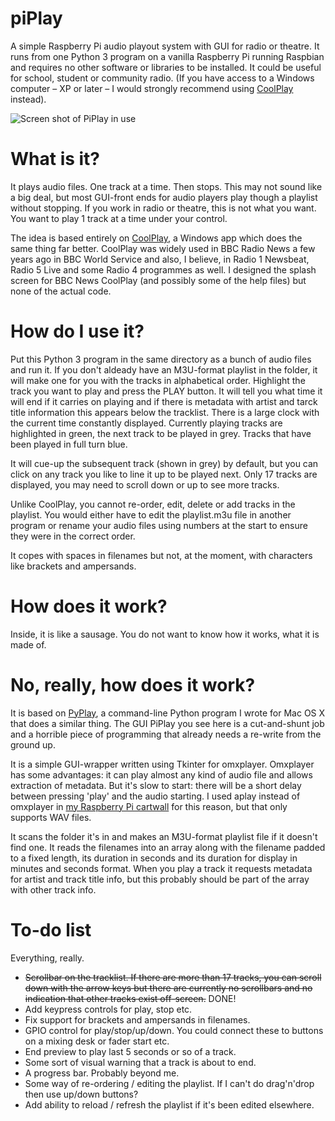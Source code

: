# piPlay
A simple Raspberry Pi audio playout system with GUI for radio or theatre. It runs from one Python 3 program on a vanilla Raspberry Pi running Raspbian and requires no other software or libraries to be installed.  It could be useful for school, student or community radio. (If you have access to a Windows computer – XP or later – I would strongly recommend using [CoolPlay](http://www.suppertime.co.uk/blogmywiki/2015/04/coolplaymac/) instead).

![Screen shot of PiPlay in use](http://www.suppertime.co.uk/blogmywiki/wp-content/uploads/2018/04/Screen-Shot-2018-04-07-at-13.58.38.png)

# What is it?
It plays audio files. One track at a time. Then stops.
This may not sound like a big deal, but most GUI-front ends for audio players play though a playlist without stopping. If you work in radio or theatre, this is not what you want. You want to play 1 track at a time under your control.

The idea is based entirely on [CoolPlay](http://www.suppertime.co.uk/blogmywiki/2015/04/coolplaymac/), a Windows app which does the same thing far better. CoolPlay was widely used in BBC Radio News a few years ago in BBC World Service and also, I believe, in Radio 1 Newsbeat, Radio 5 Live and some Radio 4  programmes as well. I designed the splash screen for BBC News CoolPlay (and possibly some of the help files) but none of the actual code.

# How do I use it?
Put this Python 3 program in the same directory as a bunch of audio files and run it. If you don't aldeady have an M3U-format playlist in the folder, it will make one for you with the tracks in alphabetical order. Highlight the track you want to play and press the PLAY button. It will tell you what time it will end if it carries on playing and if there is metadata with artist and tarck title information this appears below the tracklist. There is a large clock with the current time constantly displayed. Currently playing tracks are highlighted in green, the next track to be played in grey. Tracks that have been played in full turn blue.

It will cue-up the subsequent track (shown in grey) by default, but you can click on any track you like to line it up to be played next. Only 17 tracks are displayed, you may need to scroll down or up to see more tracks.

Unlike CoolPlay, you cannot re-order, edit, delete or add tracks in the playlist. You would either have to edit the playlist.m3u file in another program or rename your audio files using numbers at the start to ensure they were in the correct order.

It copes with spaces in filenames but not, at the moment, with characters like brackets and ampersands.

# How does it work?
Inside, it is like a sausage. You do not want to know how it works, what it is made of.

# No, really, how does it work?
It is based on [PyPlay](https://github.com/blogmywiki/PyPlay), a command-line Python program I wrote for Mac OS X that does a similar thing. The GUI PiPlay you see here is a cut-and-shunt job and a horrible piece of programming that already needs a re-write from the ground up.

It is a simple GUI-wrapper written using Tkinter for omxplayer. Omxplayer has some advantages: it can play almost any kind of audio file and allows extraction of metadata. But it's slow to start: there will be a short delay between pressing 'play' and the audio starting. I used aplay instead of omxplayer in [my Raspberry Pi cartwall](http://www.suppertime.co.uk/blogmywiki/2018/03/cartwall/) for this reason, but that only supports WAV files.

It scans the folder it's in and makes an M3U-format playlist file if it doesn't find one. It reads the filenames into an array along with the filename padded to a fixed length, its duration in seconds and its duration for display in minutes and seconds format. When you play a track it requests metadata for artist and track title info, but this probably should be part of the array with other track info.

# To-do list
Everything, really.
- ~~Scrollbar on the tracklist. If there are more than 17 tracks, you can scroll down with the arrow keys but there are currently no scrollbars and no indication that other tracks exist off-screen.~~ DONE!
- Add keypress controls for play, stop etc.
- Fix support for brackets and ampersands in filenames.
- GPIO control for play/stop/up/down. You could connect these to buttons on a mixing desk or fader start etc.
- End preview to play last 5 seconds or so of a track.
- Some sort of visual warning that a track is about to end.
- A progress bar. Probably beyond me.
- Some way of re-ordering / editing the playlist. If I can't do drag'n'drop then use up/down buttons?
- Add ability to reload / refresh the playlist if it's been edited elsewhere.
